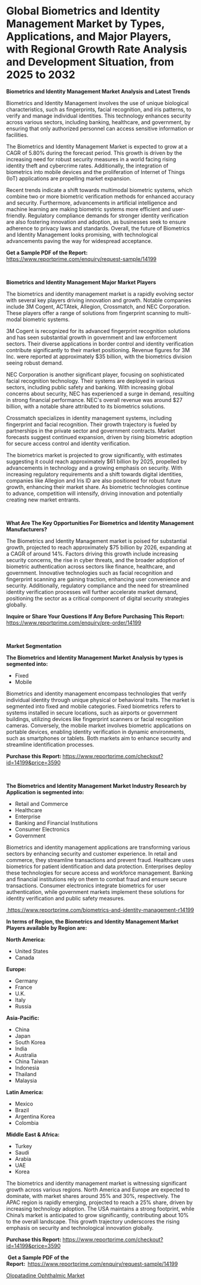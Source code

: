 <p><h1>Global Biometrics and Identity Management Market by Types, Applications, and Major Players, with Regional Growth Rate Analysis and Development Situation, from 2025 to 2032</h1></p><p><strong>Biometrics and Identity Management Market Analysis and Latest Trends</strong></p>
<p><p>Biometrics and Identity Management involves the use of unique biological characteristics, such as fingerprints, facial recognition, and iris patterns, to verify and manage individual identities. This technology enhances security across various sectors, including banking, healthcare, and government, by ensuring that only authorized personnel can access sensitive information or facilities.</p><p>The Biometrics and Identity Management Market is expected to grow at a CAGR of 5.80% during the forecast period. This growth is driven by the increasing need for robust security measures in a world facing rising identity theft and cybercrime rates. Additionally, the integration of biometrics into mobile devices and the proliferation of Internet of Things (IoT) applications are propelling market expansion. </p><p>Recent trends indicate a shift towards multimodal biometric systems, which combine two or more biometric verification methods for enhanced accuracy and security. Furthermore, advancements in artificial intelligence and machine learning are making biometric systems more efficient and user-friendly. Regulatory compliance demands for stronger identity verification are also fostering innovation and adoption, as businesses seek to ensure adherence to privacy laws and standards. Overall, the future of Biometrics and Identity Management looks promising, with technological advancements paving the way for widespread acceptance.</p></p>
<p><strong>Get a Sample PDF of the Report:&nbsp;</strong> <a href="https://www.reportprime.com/enquiry/request-sample/14199?utm_campaign=1990&utm_medium=2&utm_source=Github&utm_content=ia&utm_term=20032025&utm_id=biometrics-and-identity-management">https://www.reportprime.com/enquiry/request-sample/14199</a></p>
<p>&nbsp;</p>
<p><strong>Biometrics and Identity Management Major Market Players</strong></p>
<p><p>The biometrics and identity management market is a rapidly evolving sector with several key players driving innovation and growth. Notable companies include 3M Cogent, ACTAtek, Allegion, Crossmatch, and NEC Corporation. These players offer a range of solutions from fingerprint scanning to multi-modal biometric systems.</p><p>3M Cogent is recognized for its advanced fingerprint recognition solutions and has seen substantial growth in government and law enforcement sectors. Their diverse applications in border control and identity verification contribute significantly to their market positioning. Revenue figures for 3M Inc. were reported at approximately $35 billion, with the biometrics division seeing robust demand.</p><p>NEC Corporation is another significant player, focusing on sophisticated facial recognition technology. Their systems are deployed in various sectors, including public safety and banking. With increasing global concerns about security, NEC has experienced a surge in demand, resulting in strong financial performance. NEC's overall revenue was around $27 billion, with a notable share attributed to its biometrics solutions.</p><p>Crossmatch specializes in identity management systems, including fingerprint and facial recognition. Their growth trajectory is fueled by partnerships in the private sector and government contracts. Market forecasts suggest continued expansion, driven by rising biometric adoption for secure access control and identity verification.</p><p>The biometrics market is projected to grow significantly, with estimates suggesting it could reach approximately $61 billion by 2025, propelled by advancements in technology and a growing emphasis on security. With increasing regulatory requirements and a shift towards digital identities, companies like Allegion and Iris ID are also positioned for robust future growth, enhancing their market share. As biometric technologies continue to advance, competition will intensify, driving innovation and potentially creating new market entrants.</p></p>
<p>&nbsp;</p>
<p><strong>What Are The Key Opportunities For Biometrics and Identity Management Manufacturers?</strong></p>
<p><p>The Biometrics and Identity Management market is poised for substantial growth, projected to reach approximately $75 billion by 2026, expanding at a CAGR of around 14%. Factors driving this growth include increasing security concerns, the rise in cyber threats, and the broader adoption of biometric authentication across sectors like finance, healthcare, and government. Innovative technologies such as facial recognition and fingerprint scanning are gaining traction, enhancing user convenience and security. Additionally, regulatory compliance and the need for streamlined identity verification processes will further accelerate market demand, positioning the sector as a critical component of digital security strategies globally.</p></p>
<p><strong>Inquire or Share Your Questions If Any Before Purchasing This Report:</strong> <a href="https://www.reportprime.com/enquiry/pre-order/14199?utm_campaign=1990&utm_medium=2&utm_source=Github&utm_content=ia&utm_term=20032025&utm_id=biometrics-and-identity-management">https://www.reportprime.com/enquiry/pre-order/14199</a></p>
<p>&nbsp;</p>
<p><strong>Market Segmentation</strong></p>
<p><strong>The Biometrics and Identity Management Market Analysis by types is segmented into:</strong></p>
<p><ul><li>Fixed</li><li>Mobile</li></ul></p>
<p><p>Biometrics and identity management encompass technologies that verify individual identity through unique physical or behavioral traits. The market is segmented into fixed and mobile categories. Fixed biometrics refers to systems installed in secure locations, such as airports or government buildings, utilizing devices like fingerprint scanners or facial recognition cameras. Conversely, the mobile market involves biometric applications on portable devices, enabling identity verification in dynamic environments, such as smartphones or tablets. Both markets aim to enhance security and streamline identification processes.</p></p>
<p><strong>Purchase this Report:&nbsp;</strong><a href="https://www.reportprime.com/checkout?id=14199&price=3590&utm_campaign=1990&utm_medium=2&utm_source=Github&utm_content=ia&utm_term=20032025&utm_id=biometrics-and-identity-management">https://www.reportprime.com/checkout?id=14199&price=3590</a></p>
<p>&nbsp;</p>
<p><strong>The Biometrics and Identity Management Market Industry Research by Application is segmented into:</strong></p>
<p><ul><li>Retail and Commerce</li><li>Healthcare</li><li>Enterprise</li><li>Banking and Financial Institutions</li><li>Consumer Electronics</li><li>Government</li></ul></p>
<p><p>Biometrics and identity management applications are transforming various sectors by enhancing security and customer experience. In retail and commerce, they streamline transactions and prevent fraud. Healthcare uses biometrics for patient identification and data protection. Enterprises deploy these technologies for secure access and workforce management. Banking and financial institutions rely on them to combat fraud and ensure secure transactions. Consumer electronics integrate biometrics for user authentication, while government markets implement these solutions for identity verification and public safety measures.</p></p>
<p><a href="https://www.reportprime.com/biometrics-and-identity-management-r14199?utm_campaign=1990&utm_medium=2&utm_source=Github&utm_content=ia&utm_term=20032025&utm_id=biometrics-and-identity-management">&nbsp;https://www.reportprime.com/biometrics-and-identity-management-r14199</a></p>
<p><strong>In terms of Region, the Biometrics and Identity Management Market Players available by Region are:</strong></p>
<p>
    <p> <strong> North America: </strong>
        <ul>
            <li>United States</li>
            <li>Canada</li>
        </ul>
        </p> 
    <p> <strong> Europe: </strong>
        <ul>
            <li>Germany</li>
            <li>France</li>
            <li>U.K.</li>
            <li>Italy</li>
            <li>Russia</li>
        </ul>
        </p> 
    <p> <strong> Asia-Pacific: </strong>
        <ul>
            <li>China</li>
            <li>Japan</li>
            <li>South Korea</li>
            <li>India</li>
            <li>Australia</li>
            <li>China Taiwan</li>
            <li>Indonesia</li>
            <li>Thailand</li>
            <li>Malaysia</li>
        </ul>
        </p> 
    <p> <strong> Latin America: </strong>
        <ul>
            <li>Mexico</li>
            <li>Brazil</li>
            <li>Argentina Korea</li>
            <li>Colombia</li>
        </ul>
        </p> 
    <p> <strong> Middle East & Africa: </strong>
        <ul>
            <li>Turkey</li>
            <li>Saudi</li>
            <li>Arabia</li>
            <li>UAE</li>
            <li>Korea</li>
        </ul>
    </p>
    </p>
<p><p>The biometrics and identity management market is witnessing significant growth across various regions. North America and Europe are expected to dominate, with market shares around 35% and 30%, respectively. The APAC region is rapidly emerging, projected to reach a 25% share, driven by increasing technology adoption. The USA maintains a strong footprint, while China’s market is anticipated to grow significantly, contributing about 10% to the overall landscape. This growth trajectory underscores the rising emphasis on security and technological innovation globally.</p></p>
<p><strong>Purchase this Report: </strong><a href="https://www.reportprime.com/checkout?id=14199&price=3590&utm_campaign=1990&utm_medium=2&utm_source=Github&utm_content=ia&utm_term=20032025&utm_id=biometrics-and-identity-management">https://www.reportprime.com/checkout?id=14199&price=3590</a></p>
<p>&nbsp;<strong>Get a Sample PDF of the Report:&nbsp;&nbsp;</strong><a href="https://www.reportprime.com/enquiry/request-sample/14199?utm_campaign=1990&utm_medium=2&utm_source=Github&utm_content=ia&utm_term=20032025&utm_id=biometrics-and-identity-management">https://www.reportprime.com/enquiry/request-sample/14199</a></p>
<p><strong></strong></p>
<p><p><a href="https://github.com/MarciaRunte/Market-Research-Report-List-2/blob/main/olopatadine-ophthalmic-market.md?utm_campaign=1990&utm_medium=2&utm_source=Github&utm_content=ia&utm_term=20032025&utm_id=biometrics-and-identity-management">Olopatadine Ophthalmic Market</a></p></p>